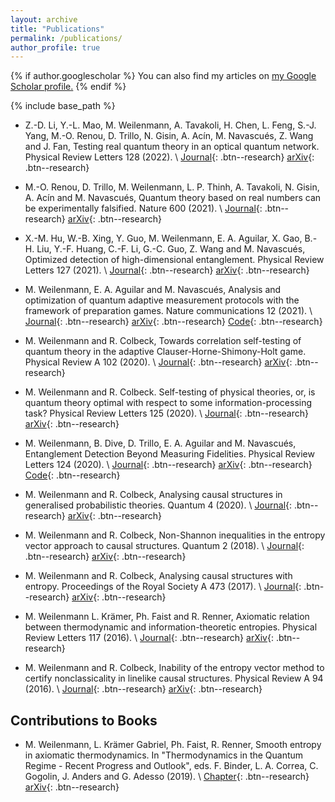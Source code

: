 ```yaml
---
layout: archive
title: "Publications"
permalink: /publications/
author_profile: true
---
```


{% if author.googlescholar %}
  You can also find my articles on <u><a href="{{author.googlescholar}}">my Google Scholar profile</a>.</u>
{% endif %}

{% include base_path %}

- Z.-D. Li, Y.-L. Mao, M. Weilenmann, A. Tavakoli, H. Chen, L. Feng, S.-J. Yang, M.-O. Renou, D. Trillo, N. Gisin, A. Acín, M. Navascués, Z. Wang and J. Fan, Testing real quantum theory in an optical quantum network. Physical Review Letters 128 (2022). \\
[Journal](https://journals.aps.org/prl/abstract/10.1103/PhysRevLett.128.040402){: .btn--research} [arXiv](https://arxiv.org/abs/2111.15128){: .btn--research}

- M.-O. Renou, D. Trillo, M. Weilenmann, L. P. Thinh, A. Tavakoli, N. Gisin, A. Acín and M. Navascués, Quantum theory based on real numbers can be experimentally falsified. Nature 600 (2021). \\
 [Journal](https://www.nature.com/articles/s41586-021-04160-4){: .btn--research} [arXiv](https://arxiv.org/abs/2101.10873){: .btn--research}

- X.-M. Hu, W.-B. Xing, Y. Guo, M. Weilenmann, E. A. Aguilar, X. Gao, B.-H. Liu, Y.-F. Huang, C.-F. Li, G.-C. Guo, Z. Wang and M. Navascués, Optimized detection of high-dimensional entanglement. Physical Review Letters 127 (2021). \\
 [Journal](https://journals.aps.org/prl/abstract/10.1103/PhysRevLett.127.220501){: .btn--research} [arXiv](https://arxiv.org/abs/2011.02217){: .btn--research}

- M. Weilenmann, E. A. Aguilar and M. Navascués, Analysis and optimization of quantum adaptive measurement protocols with the framework of preparation games. Nature communications 12 (2021). \\
 [Journal](https://www.nature.com/articles/s41467-021-24658-9){: .btn--research} [arXiv](https://arxiv.org/abs/2011.02216){: .btn--research} [Code](https://github.com/mweilenmann/quantum-preparation-games){: .btn--research}
 
- M. Weilenmann and R. Colbeck, Towards correlation self-testing of quantum theory in the adaptive Clauser-Horne-Shimony-Holt game. Physical Review A 102 (2020). \\
 [Journal](https://journals.aps.org/pra/abstract/10.1103/PhysRevA.102.022203){: .btn--research} [arXiv](https://arxiv.org/abs/2009.05069){: .btn--research}

- M. Weilenmann and R. Colbeck. Self-testing of physical theories, or, is quantum theory optimal with respect to some information-processing task? Physical Review Letters 125 (2020). \\
 [Journal](https://journals.aps.org/prl/abstract/10.1103/PhysRevLett.125.060406){: .btn--research} [arXiv](https://arxiv.org/abs/2003.00349){: .btn--research}
 
- M. Weilenmann, B. Dive, D. Trillo, E. A. Aguilar and M. Navascués, Entanglement Detection Beyond Measuring Fidelities. Physical Review Letters 124 (2020). \\
[Journal](https://journals.aps.org/prl/abstract/10.1103/PhysRevLett.124.200502){: .btn--research} [arXiv](https://arxiv.org/abs/1912.10056){: .btn--research} [Code](https://github.com/mweilenmann/entanglement-detection-beyond-measuring-fidelities){: .btn--research}

- M. Weilenmann and R. Colbeck, Analysing causal structures in generalised probabilistic theories. Quantum 4 (2020).  \\
 [Journal](https://quantum-journal.org/papers/q-2020-02-27-236/){: .btn--research} [arXiv](https://arxiv.org/abs/1812.04327){: .btn--research}
 
- M. Weilenmann and R. Colbeck, Non-Shannon inequalities in the entropy vector approach to causal structures. Quantum 2 (2018). \\
 [Journal](https://quantum-journal.org/papers/q-2018-03-14-57/){: .btn--research} [arXiv](https://arxiv.org/abs/1605.02078){: .btn--research}
 
- M. Weilenmann and R. Colbeck, Analysing causal structures with entropy. Proceedings of the Royal Society A 473 (2017). \\
 [Journal](https://royalsocietypublishing.org/doi/10.1098/rspa.2017.0483){: .btn--research} [arXiv](https://arxiv.org/abs/1709.08988){: .btn--research}
 
 - M. Weilenmann L. Krämer, Ph. Faist and R. Renner, Axiomatic relation between thermodynamic and information-theoretic entropies. Physical Review Letters 117 (2016).  \\
 [Journal](https://journals.aps.org/prl/abstract/10.1103/PhysRevLett.117.260601){: .btn--research} [arXiv](https://arxiv.org/abs/1501.06920){: .btn--research}
 
 - M. Weilenmann and R. Colbeck, Inability of the entropy vector method to certify nonclassicality in linelike causal structures. Physical Review A 94 (2016). \\
 [Journal](https://journals.aps.org/pra/abstract/10.1103/PhysRevA.94.042112){: .btn--research} [arXiv](https://arxiv.org/abs/1603.02553){: .btn--research}
 
 
##  Contributions to Books
 
 - M. Weilenmann, L. Krämer Gabriel, Ph. Faist, R. Renner, Smooth entropy in axiomatic thermodynamics. In "Thermodynamics in the Quantum Regime - Recent Progress and Outlook", eds. F. Binder, L. A. Correa, C. Gogolin, J. Anders and G. Adesso (2019). \\
 [Chapter](https://link.springer.com/chapter/10.1007/978-3-319-99046-0_32){: .btn--research} [arXiv](https://arxiv.org/abs/1807.07583){: .btn--research}
